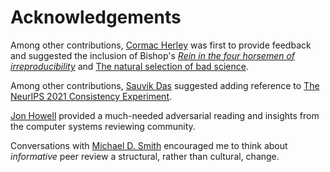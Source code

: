 # Acknowledgements

Among other contributions, [Cormac Herley](https://cormac.herley.org/) was first to provide feedback and suggested the inclusion of Bishop's [*Rein in the four horsemen of irreproducibility*](./Recommended-Readings.md#Rein-in-the-four-horsemen-of-irreproducibility) and [The natural selection of bad science](./Recommended-Readings.md#The-natural-selection-of-bad-science).

Among other contributions, [Sauvik Das](https://www.hcii.cmu.edu/people/sauvik-das) suggested adding reference to [The NeurIPS 2021 Consistency Experiment](https://blog.neurips.cc/2021/12/08/the-neurips-2021-consistency-experiment/).

[Jon Howell](https://research.vmware.com/researchers/jon-howell) provided a much-needed adversarial reading and insights from the computer systems reviewing community.

Conversations with [Michael D. Smith](https://seas.harvard.edu/person/michael-smith) encouraged me to think about *informative* peer review a structural, rather than cultural, change.